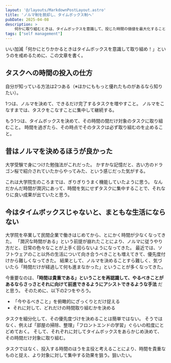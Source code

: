 ```yaml
---
layout: '@/layouts/MarkdownPostLayout.astro'
title: 'ノルマ制を脱却し、タイムボックス制へ'
pubDate: 2025-04-08
description: >
    何かに取り組むときは、タイムボックスを意識して、投じた時間の価値を最大化することを意識したい。
tags: ["self management"]
---
```

いい加減「何かにとりかかるときはタイムボックスを意識して取り組め！」というのを戒めるために、この文章を書く。

## タスクへの時間の投入の仕方

自分が知っている方法は2つある（※ほかにももっと優れたものがあるなら知りたい）。

1つは、ノルマを決めて、できるだけ完了するタスクを増やすこと。
ノルマをこなすまでは、タスクをこなすことに集中して継続する。

もう1つは、タイムボックスを決めて、その時間の間だけ対象のタスクに取り組むこと。
時間を過ぎたら、その時点でそのタスクは必ず取り組むのを止めること。

## 昔はノルマを決めるほうが良かった

大学受験で身につけた勉強法がこれだった。
かすかな記憶だと、古い方のドラゴン桜で紹介されていたからやってみた、という感じだった気がする。

これは大学院生のころまでは、ぎりぎりうまく機能していたように思う。
なんだかんだ時間が潤沢にあって、時間を気にせずタスクに集中することで、それなりに良い成果が出ていたと思う。

## 今はタイムボックスじゃないと、まともな生活にならない

大学院を卒業して民間企業で働きはじめてから、とにかく時間が少なくなってきた。
「潤沢な時間がある」という前提が崩れたことにより、ノルマに従うやり方だと、日常の色々なことが上手く回らないようになってきた。
最近では、ソフトウェアのこと以外の生活について向き合うべきことも増えてきて、優先度付けから難しくなってきた。
結果として、ノルマを決めることすら難しく、気づいたら「時間だけが経過して何も進まなかった」ということが多くなってきた。

今重要なのは、**「時間は貴重である」ということを再認識して、やるべきことがあるならさっさとそれに向けて前進できるようにアシストできるような手法** だと思う。
そのために、以下の2つをやろう。

- 「今やるべきこと」を俯瞰的にざっくりとだけ捉える
- それに対して、どれだけの時間取り組むかを決める

タスクを細分化して、その優先度づけを決めることは簡単ではない。
そうではなく、例えば「部屋の掃除、整理」「フロントエンドの学習」ぐらいの粒度にとどめておく。
そして、それぞれに対してタイムボックスをあらかじめ決めて、その時間だけ対象に取り組む。

タスクではなく、投入する時間のほうを主役と考えることにより、時間を貴重なものと捉え、より対象に対して集中する効果を狙う。狙いたい。
